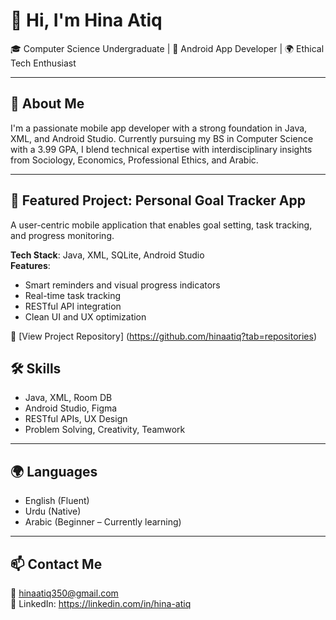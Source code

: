 # 👋 Hi, I'm Hina Atiq

🎓 Computer Science Undergraduate | 📱 Android App Developer | 🌍 Ethical Tech Enthusiast

---

## 🚀 About Me
I'm a passionate mobile app developer with a strong foundation in Java, XML, and Android Studio. Currently pursuing my BS in Computer Science with a 3.99 GPA, I blend technical expertise with interdisciplinary insights from Sociology, Economics, Professional Ethics, and Arabic.

---

## 📱 Featured Project: Personal Goal Tracker App
A user-centric mobile application that enables goal setting, task tracking, and progress monitoring.

**Tech Stack**: Java, XML, SQLite, Android Studio  
**Features**:
- Smart reminders and visual progress indicators  
- Real-time task tracking  
- RESTful API integration  
- Clean UI and UX optimization

🔗 [View Project Repository] (https://github.com/hinaatiq?tab=repositories) 


## 🛠️ Skills
- Java, XML, Room DB  
- Android Studio, Figma  
- RESTful APIs, UX Design  
- Problem Solving, Creativity, Teamwork

---

## 🌍 Languages
- English (Fluent)  
- Urdu (Native)  
- Arabic (Beginner – Currently learning)

---

## 📫 Contact Me
📧 hinaatiq350@gmail.com  
🔗 LinkedIn: https://linkedin.com/in/hina-atiq
